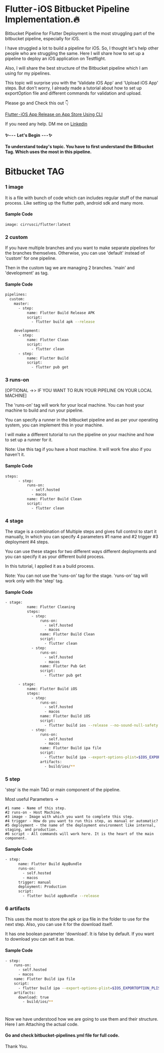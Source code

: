 
# Flutter - iOS Bitbucket Pipeline Implementation.🔥

Bitbucket Pipeline for Flutter Deployment is the most struggling part of the bitbucket pipeline, especially for iOS.

I have struggled a lot to build a pipeline for iOS. So, I thought let's help other people who are struggling the same.
Here I will share how to set up a pipeline to deploy an iOS application on Testflight.

Also, I will share the best structure of the Bitbucket pipeline which I am using for my pipelines.

This topic will surprise you with the 'Validate iOS App' and 'Upload iOS App' steps.
But don't worry, I already made a tutorial about how to set up exportOption file and different commands for validation and upload.

Please go and Check this out 👇

[Flutter - iOS App Release on App Store Using CLI](https://medium.com/@parthg500/flutter-ios-app-release-on-app-store-using-cli-f15ff3910148)

If you need any help. DM me on [Linkedin](https://www.linkedin.com/in/parth-gupta-/)

#### ✨ - - -  Let's Begin  - - - ✨

#### To understand today's topic. You have to first understand the Bitbucket Tag. Which uses the most in this pipeline.

# Bitbucket TAG

### 1 image

It is a file with bunch of code which can includes regular stuff of the manual process. Like setting up the flutter path, android sdk and many more.

#### Sample Code
```bash
image: cirrusci/flutter:latest
```

### 2 custom

If you have multiple branches and you want to make separate pipelines for the branches themselves.
Otherwise, you can use 'default' instead of 'custom' for one pipeline.

Then in the custom tag we are managing 2 branches. 'main' and 'development' as tag.

#### Sample Code
```bash
pipelines:
  custom:
    master:
      - step:
          name: Flutter Build Release APK
          script:
            - flutter build apk --release

    development:
      - step:
          name: Flutter Clean
          script:
            - flutter clean
      - step:
          name: Flutter Build
          script:
            - flutter pub get
```

### 3 runs-on
[OPTIONAL ->> IF YOU WANT TO RUN YOUR PIPELINE ON YOUR LOCAL MACHINE]

The 'runs-on' tag will work for your local machine. You can host your machine to build and run your pipeline.

You can specify a runner in the bitbucket pipeline and as per your operating system, you can implement this in your machine.

I will make a different tutorial to run the pipeline on your machine and how to set up a runner for it.

Note: Use this tag if you have a host machine. It will work fine also if you haven't it.

#### Sample Code
```bash
steps:
      - step:
          runs-on:
            - self.hosted
            - macos
          name: Flutter Build Clean
          script:
            - flutter clean
```


### 4 stage

The stage is a combination of Multiple steps and gives full control to start it manually, In which you can specify 4 parameters #1 name and #2 trigger #3 deployment #4 steps.

You can use these stages for two different ways different deployments and you can specify it as your different build process.

In this tutorial, I applied it as a build process.

Note: You can not use the 'runs-on' tag for the stage. 'runs-on' tag will work only with the 'step' tag.

#### Sample Code

```bash
- stage:
          name: Flutter Cleaning
          steps:
            - step:
                runs-on:
                  - self.hosted
                  - macos
                name: Flutter Build Clean
                script:
                  - flutter clean
            - step:
                runs-on:
                  - self.hosted
                  - macos
                name: Flutter Pub Get
                script:
                  - flutter pub get

      - stage:
          name: Flutter Build iOS
          steps:
            - step:
                runs-on:
                  - self.hosted
                  - macos
                name: Flutter Build iOS
                script:
                  - flutter build ios --release --no-sound-null-safety
            - step:
                runs-on:
                  - self.hosted
                  - macos
                name: Flutter Build ipa file
                script:
                  - flutter build ipa --export-options-plist=$IOS_EXPORTOPTION_PLIST_FILE --no-sound-null-safety
                artifacts:
                  - build/ios/**
```

### 5 step

'step' is the main TAG or main component of the pipeline.

Most useful Parameters ->

    #1 name - Name of this step.
    #2 runs-on - Host Machine.
    #3 image - Image with which you want to complete this step.
    #4 trigger - How do you want to run this step, as manual or automatic?
    #5 deployment - the name of the deployment environment like internal, staging, and production.
    #6 script - All commands will work here. It is the heart of the main component.

#### Sample Code
```bash
- step:
      name: Flutter Build AppBundle
      runs-on:
        - self.hosted
        - macos
      trigger: manual
      deployment: Production
      script:
        - flutter build appBundle --release
```

### 6 artifacts

This uses the most to store the apk or ipa file in the folder to use for the next step. Also, you can use it for the download itself.

It has one boolean parameter 'download'. It is false by default. If you want to download you can set it as true.

#### Sample Code

```bash
- step:
    runs-on:
      - self.hosted
      - macos
    name: Flutter Build ipa file
    script:
      - flutter build ipa --export-options-plist=$IOS_EXPORTOPTION_PLIST_FILE --no-sound-null-safety
    artifacts:
      download: true
        - build/ios/**
```

# 

Now we have understood how we are going to use them and their structure. Here I am Attaching the actual code.

#### Go and check bitbucket-pipelines.yml file for full code.

Thank You.
